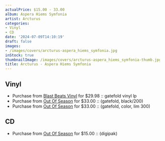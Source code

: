 ```yaml
---
actualPrice: $15.00 - 33.00
album: Aspera Hiems Symfonia
artist: Arcturus
categories:
- Vinyl
- CD
date: '2024-07-09T14:10:19'
draft: false
images:
- /images/covers/arcturus-aspera_hiems_symfonia.jpg
inStock: true
thumbnailImage: /images/covers/arcturus-aspera_hiems_symfonia-thumb.jpg
title: Arcturus - Aspera Hiems Symfonia
---
```


## Vinyl
* Purchase from [Blast Beats Vinyl](https://blastbeatsvinyl.com/products/arcturus-aspera-hiems-symfonia-gatefold-vinyl-lp) for $29.98 :: gatefold vinyl lp
* Purchase from [Out Of Season](https://www.outofseasonlabel.com/products/arcturus-aspera-hiems-symfonia-vinyl-lp-gatefold-black-200) for $33.00 :: (gatefold, black/200)
* Purchase from [Out Of Season](https://www.outofseasonlabel.com/products/arcturus-aspera-hiems-symfonia-vinyl-lp-gatefold-color) for $33.00 :: (gatefold, color, lim 300)
## CD
* Purchase from [Out Of Season](https://www.outofseasonlabel.com/products/arcturus-aspera-hiems-symfonia-cd-digipak) for $15.00 :: (digipak)
